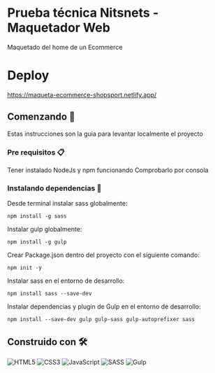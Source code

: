 # Prueba técnica Nitsnets - Maquetador Web

Maquetado del home de un Ecommerce

# Deploy

https://maqueta-ecommerce-shopsport.netlify.app/

## Comenzando 🚀

Estas instrucciones son la guia para levantar localmente el proyecto

### Pre requisitos 📋

Tener instalado NodeJs y npm funcionando
Comprobarlo por consola

### Instalando dependencias 🔧

Desde terminal instalar sass globalmente:

```
npm install -g sass
```

Instalar gulp globalmente:

```
npm install -g gulp
```

Crear Package.json dentro del proyecto con el siguiente comando:

```
npm init -y
```

Instalar sass en el entorno de desarrollo:

```
npm install sass --save-dev
```

Instalar dependencias y plugin de Gulp en el entorno de desarrollo:

```
npm install --save-dev gulp gulp-sass gulp-autoprefixer sass
```

## Construido con 🛠️

![HTML5](https://img.shields.io/badge/html5-%23E34F26.svg?style=for-the-badge&logo=html5&logoColor=white)
![CSS3](https://img.shields.io/badge/css3-%231572B6.svg?style=for-the-badge&logo=css3&logoColor=white)
![JavaScript](https://img.shields.io/badge/javascript-%23323330.svg?style=for-the-badge&logo=javascript&logoColor=%23F7DF1E)
![SASS](https://img.shields.io/badge/SASS-hotpink.svg?style=for-the-badge&logo=SASS&logoColor=white)
![Gulp](https://img.shields.io/badge/GULP-%23CF4647.svg?style=for-the-badge&logo=gulp&logoColor=white)



